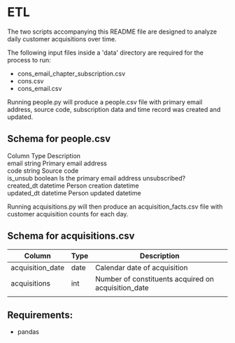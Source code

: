 # ETL

The two scripts accompanying this README file are designed to analyze 
daily customer acquisitions over time. 

The following input files inside a 'data' directory are required for the
process to run:
- cons_email_chapter_subscription.csv 
- cons.csv
- cons_email.csv

Running people.py will produce a people.csv file with primary email 
address, source code, subscription data and time record was created 
and updated.

## Schema for people.csv
Column		          Type		    Description  
email		            string		  Primary email address  
code		            string		  Source code  
is_unsub	          boolean		  Is the primary email address unsubscribed?  
created_dt	        datetime	  Person creation datetime  
updated_dt	        datetime	  Person updated datetime  

Running acquisitions.py will then produce an acquisition_facts.csv file 
with customer acquisition counts for each day. 

## Schema for acquisitions.csv
|     Column              |     Type    |     Description                                            | 
|-------------------------|-------------|------------------------------------------------------------|
|     acquisition_date    |     date    |     Calendar date of acquisition                           |
|     acquisitions        |     int     |     Number of constituents acquired on acquisition_date    |
|                         |             |                                                            |


## Requirements:
- pandas
